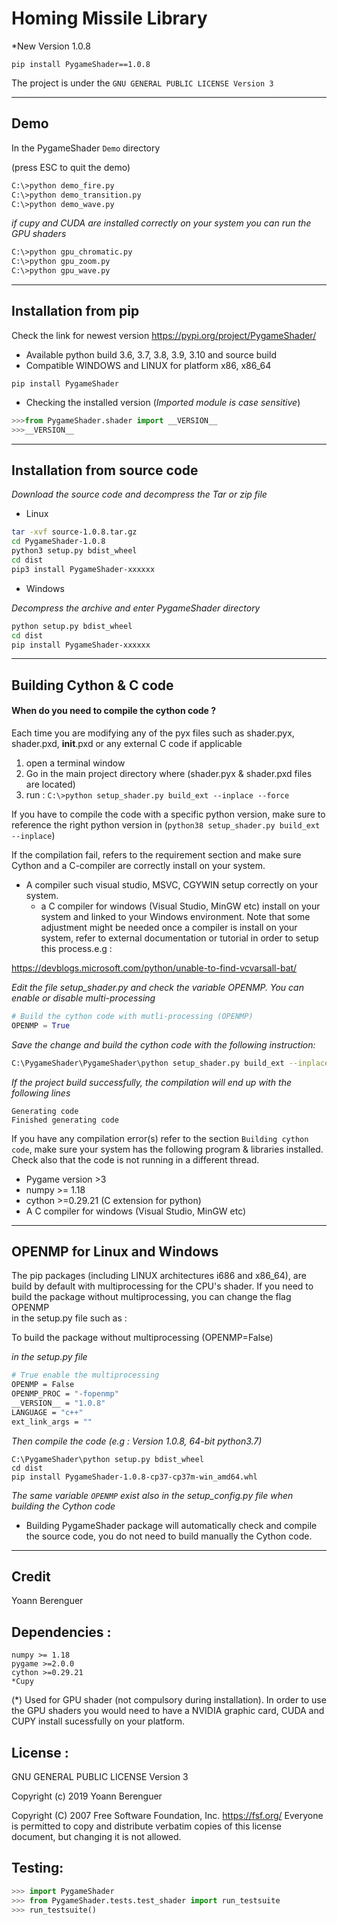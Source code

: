 # Homing Missile Library 


*New Version 1.0.8


```
pip install PygameShader==1.0.8
```


The project is under the `GNU GENERAL PUBLIC LICENSE Version 3`

---
## Demo

In the PygameShader `Demo` directory 

(press ESC to quit the demo)

```bash
C:\>python demo_fire.py
C:\>python demo_transition.py
C:\>python demo_wave.py
```
*if cupy and CUDA are installed correctly on your system you can run the GPU shaders*
```bash
C:\>python gpu_chromatic.py
C:\>python gpu_zoom.py
C:\>python gpu_wave.py

```
---

## Installation from pip
Check the link for newest version https://pypi.org/project/PygameShader/

* Available python build 3.6, 3.7, 3.8, 3.9, 3.10 and source build
* Compatible WINDOWS and LINUX for platform x86, x86_64
```
pip install PygameShader 
```

* Checking the installed version 
  (*Imported module is case sensitive*) 
```python
>>>from PygameShader.shader import __VERSION__
>>>__VERSION__
```
---
## Installation from source code

*Download the source code and decompress the Tar or zip file*
* Linux
```bash
tar -xvf source-1.0.8.tar.gz
cd PygameShader-1.0.8
python3 setup.py bdist_wheel
cd dist 
pip3 install PygameShader-xxxxxx 
```
* Windows 

*Decompress the archive and enter PygameShader directory* 
```bash
python setup.py bdist_wheel 
cd dist
pip install PygameShader-xxxxxx
```

---

## Building Cython & C code 

#### When do you need to compile the cython code ? 

Each time you are modifying any of the pyx files such as 
shader.pyx, shader.pxd, __init__.pxd or any external C code if applicable

1) open a terminal window
2) Go in the main project directory where (shader.pyx & 
   shader.pxd files are located)
3) run : `C:\>python setup_shader.py build_ext --inplace --force`

If you have to compile the code with a specific python 
version, make sure to reference the right python version 
in (`python38 setup_shader.py build_ext --inplace`)

If the compilation fail, refers to the requirement section and 
make sure Cython and a C-compiler are correctly install on your
 system.
- A compiler such visual studio, MSVC, CGYWIN setup correctly on 
  your system.
  - a C compiler for windows (Visual Studio, MinGW etc) install 
  on your system and linked to your Windows environment.
  Note that some adjustment might be needed once a compiler is 
  install on your system, refer to external documentation or 
  tutorial in order to setup this process.e.g :
    
https://devblogs.microsoft.com/python/unable-to-find-vcvarsall-bat/

*Edit the file setup_shader.py and check the variable OPENMP.*
*You can enable or disable multi-processing*
```python
# Build the cython code with mutli-processing (OPENMP) 
OPENMP = True
```
*Save the change and build the cython code with the following instruction:*
```bash
C:\PygameShader\PygameShader\python setup_shader.py build_ext --inplace --force
````
*If the project build successfully, the compilation will end up with the following lines*
```
Generating code
Finished generating code
```
If you have any compilation error(s) refer to the section ```Building cython code```, make sure 
your system has the following program & libraries installed. Check also that the code is not 
running in a different thread.  
- Pygame version >3
- numpy >= 1.18
- cython >=0.29.21 (C extension for python) 
- A C compiler for windows (Visual Studio, MinGW etc)
---
## OPENMP for Linux and Windows

The pip packages (including LINUX architectures i686 and x86_64), are build by default with multiprocessing for 
the CPU's shader. If you need to build the package without multiprocessing, you can change the flag OPENMP  
in the setup.py file such as :

To build the package without multiprocessing (OPENMP=False)


*in the setup.py file*
```bash
# True enable the multiprocessing
OPENMP = False
OPENMP_PROC = "-fopenmp" 
__VERSION__ = "1.0.8" 
LANGUAGE = "c++"
ext_link_args = ""


```
*Then compile the code (e.g : Version 1.0.8, 64-bit python3.7)*
```cmdline
C:\PygameShader\python setup.py bdist_wheel 
cd dist
pip install PygameShader-1.0.8-cp37-cp37m-win_amd64.whl
```

*The same variable `OPENMP` exist also in the setup_config.py file when building the Cython code*

* Building PygameShader package will automatically check and compile the source code, you do not 
need to build manually the Cython code.
---

## Credit
Yoann Berenguer 

## Dependencies :
```
numpy >= 1.18
pygame >=2.0.0
cython >=0.29.21
*Cupy   
```
(*) Used for GPU shader (not compulsory during installation). In order to use the GPU shaders 
you would need to have a NVIDIA graphic card, CUDA and CUPY install sucessfully on your platform. 

## License :

GNU GENERAL PUBLIC LICENSE Version 3

Copyright (c) 2019 Yoann Berenguer

Copyright (C) 2007 Free Software Foundation, Inc. <https://fsf.org/>
Everyone is permitted to copy and distribute verbatim copies
of this license document, but changing it is not allowed.


## Testing: 
```python
>>> import PygameShader
>>> from PygameShader.tests.test_shader import run_testsuite
>>> run_testsuite()
```
